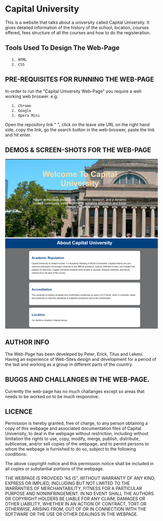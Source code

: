 # Capital University

This is a website that talks about a university called Capital University. It gives detailed information of the history of the school, location, courses offered, fees structure of all the courses and how to do the registeration.

## Tools Used To Design The Web-Page

       1. HTML
       2. CSS


## PRE-REQUISITES FOR RUNNING THE WEB-PAGE
In-order to run the "Capital University Web-Page" you require a well working web broswer. e.g:

       1. Chrome
       2. Google
       3. Opera Mini

Open the repository link " ", click on the leave site URL on the right hand side, copy the link, go the search button in the web-broswer, paste the link and hit enter.

## DEMOS & SCREEN-SHOTS FOR THE WEB-PAGE
<img src="118.PNG">
<img src="119.PNG">

## AUTHOR INFO
The Web-Page has been develeped by Peter,  Erick, Titus and Lekeni. Having an experience of Web-Sites design and development for a period of the last and working as a group in different parts of the country.



## BUGGS AND CHALLANGES IN THE WEB-PAGE.
Currently the web-page has no much challanges except so areas that needs to be worked on to be much responsive.

## LICENCE
Permission is hereby granted, free of charge, to any person obtaining a copy of this webpage and associated documentation files of Capital Univerisity, to deal in the webpage without restriction, including without limitation the rights to use, copy, modify, merge, publish, distribute, sublicense, and/or sell copies of the webpage, and to permit persons to whom the webpage is furnished to do so, subject to the following conditions:

The above copyright notice and this permission notice shall be included in all copies or substantial portions of the webpage.

THE WEBPAGE IS PROVIDED “AS IS”, WITHOUT WARRANTY OF ANY KIND, EXPRESS OR IMPLIED, INCLUDING BUT NOT LIMITED TO THE WARRANTIES OF MERCHANTABILITY, FITNESS FOR A PARTICULAR PURPOSE AND NONINFRINGEMENT. IN NO EVENT SHALL THE AUTHORS OR COPYRIGHT HOLDERS BE LIABLE FOR ANY CLAIM, DAMAGES OR OTHER LIABILITY, WHETHER IN AN ACTION OF CONTRACT, TORT OR OTHERWISE, ARISING FROM, OUT OF OR IN CONNECTION WITH THE SOFTWARE OR THE USE OR OTHER DEALINGS IN THE WEBPAGE.
